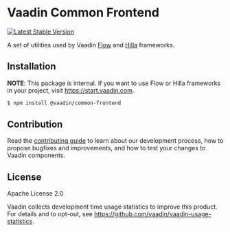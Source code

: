 # Vaadin Common Frontend

[![Latest Stable Version](https://img.shields.io/npm/v/@vaadin/common-frontend.svg)](https://www.npmjs.com/package/@vaadin/common-frontend)

A set of utilities used by Vaadin [Flow](https://vaadin.com/docs/latest/flow/what-is-flow) and [Hilla](https://vaadin.com/docs/latest/hilla/faq) frameworks.

## Installation

**NOTE**: This package is internal.
If you want to use Flow or Hilla frameworks in your project, visit https://start.vaadin.com.

```bash
$ npm install @vaadin/common-frontend
```

## Contribution

Read the [contributing guide](https://vaadin.com/docs/latest/contributing-docs/overview) to learn about our development process, how to propose bugfixes and improvements, and how to test your changes to Vaadin components.

## License

Apache License 2.0

Vaadin collects development time usage statistics to improve this product.
For details and to opt-out, see https://github.com/vaadin/vaadin-usage-statistics.
